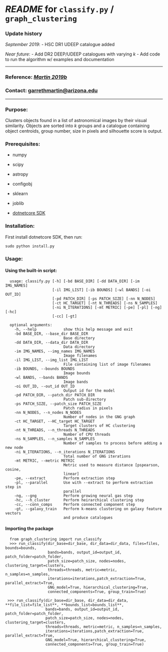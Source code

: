 # ***README*** for `classify.py` / `graph_clustering`

### Update history

*September 2019*: - HSC DR1 UDEEP catalogue added

*Near future*: - Add DR2 DEEP/UDEEP catalogues with varying *k*
      	       - Add code to run the algorithm w/ examples and documentation

***

### Reference: [***Martin 2019b***](https://address_temp "arXiv...")

### Contact: [garrethmartin@arizona.edu](mailto:garrethmartin@arizona.edu "email")

***

### Purpose:
Clusters objects found in a list of astronomical images by their visual similarity. Objects are sorted into *k* groups and a catalogue containing object centroids, group number, size in pixels and silhouette score is output.

### Prerequisites:
* numpy
* scipy
* astropy
* configobj
* sklearn
* joblib

* [dotnetcore SDK](https://dotnet.microsoft.com/download "dotnetcore")

### Installation:

First install dotnetcore SDK, then run:
    
    sudo python install.py

### Usage:

#### Using the built-in script:

      usage: classify.py [-h] [-bd BASE_DIR] [-dd DATA_DIR] [-im IMG_NAMES]
                         [-il IMG_LIST] [-ib BOUNDS] [-wl BANDS] [-oi OUT_ID]
                         [-pd PATCH_DIR] [-ps PATCH_SIZE] [-nn N_NODES]
                         [-ct HC_TARGET] [-nt N_THREADS] [-ns N_SAMPLES]
                         [-ni N_ITERATIONS] [-mt METRIC] [-pe] [-pl] [-ng] [-hc]
                         [-cc] [-gt]

      optional arguments:
        -h, --help            show this help message and exit
        -bd BASE_DIR, --base_dir BASE_DIR
                              Base directory
        -dd DATA_DIR, --data_dir DATA_DIR
                              Data directory
        -im IMG_NAMES, --img_names IMG_NAMES
                              Image filenames
        -il IMG_LIST, --img_list IMG_LIST
                              File containing list of image filenames
        -ib BOUNDS, --bounds BOUNDS
                              Image bounds
        -wl BANDS, --bands BANDS
                              Image bands
        -oi OUT_ID, --out_id OUT_ID
                              Output id for the model
        -pd PATCH_DIR, --patch_dir PATCH_DIR
                              Patch sub-directory
        -ps PATCH_SIZE, --patch_size PATCH_SIZE
                              Patch radius in pixels
        -nn N_NODES, --n_nodes N_NODES
                              Number of nodes in the GNG graph
        -ct HC_TARGET, --HC_target HC_TARGET
                              Target clusters of HC clustering
        -nt N_THREADS, --n_threads N_THREADS
                              Number of CPU threads
        -ns N_SAMPLES, --n_samples N_SAMPLES
                              Number of samples to process before adding a new node
        -ni N_ITERATIONS, --n_iterations N_ITERATIONS
                              Total number of GNG iterations
        -mt METRIC, --metric METRIC
                              Metric used to measure distance [pspearson, cosine,
                              linear]
        -pe, --extract        Perform extraction step
        -pl, --parallel       Use with --extract to perform extraction step in
                              parallel
        -ng, --gng            Perform growing neural gas step
        -hc, --h_cluster      Perform heirarchical clustering step
        -cc, --conn_comps     Perform connected component step
        -gt, --galaxy_train   Perform k-means clustering on galaxy feature vectors
                              and produce catalogues


#### Importing the package

      from graph_clustering import run_classify
      >>> run_classify(dir_base=dir_base, dir_data=dir_data, files=files, bounds=bounds,
                       bands=bands, output_id=output_id, patch_folder=patch_folder,
                       patch_size=patch_size, nodes=nodes, clustering_target=clusters,
                       threads=threads, metric=metric, n_samples=n_samples,
                       iterations=iterations,patch_extraction=True, parallel_extract=True,
                       GNG_model=True, hierarchical_clustering=True,
                       connected_components=True, group_train=True)
                    
     >>> run_classify(dir_base=dir_base, dir_data=dir_data, **file_list=file_list**, **bounds_list=bounds_list**,
                      bands=bands, output_id=output_id, patch_folder=patch_folder,
                      patch_size=patch_size, nodes=nodes, clustering_target=clusters,
                      threads=threads, metric=metric, n_samples=n_samples,
                      iterations=iterations,patch_extraction=True, parallel_extract=True,
                      GNG_model=True, hierarchical_clustering=True,
                      connected_components=True, group_train=True)
